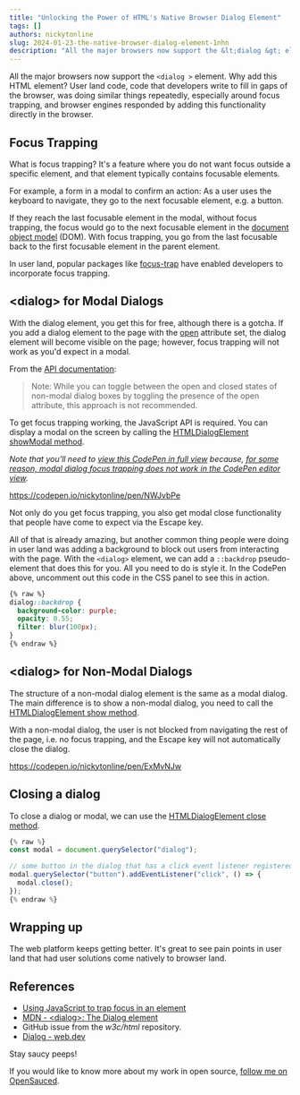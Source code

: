 ```yaml
---
title: "Unlocking the Power of HTML's Native Browser Dialog Element"
tags: []
authors: nickytonline
slug: 2024-01-23-the-native-browser-dialog-element-1nhn
description: "All the major browsers now support the &lt;dialog &gt; element. Why add this HTML element? User land..."
---
```


All the major browsers now support the `<dialog >` element. Why add this HTML element? User land code, code that developers write to fill in gaps of the browser, was doing similar things repeatedly, especially around focus trapping, and browser engines responded by adding this functionality directly in the browser.

## Focus Trapping

What is focus trapping? It's a feature where you do not want focus outside a specific element, and that element typically contains focusable elements.

For example, a form in a modal to confirm an action: As a user uses the keyboard to navigate, they go to the next focusable element, e.g. a button.

If they reach the last focusable element in the modal, without focus trapping, the focus would go to the next focusable element in the [document object model](https://developer.mozilla.org/en-US/docs/Web/API/Document_Object_Model) (DOM). With focus trapping, you go from the last focusable back to the first focusable element in the parent element.

In user land, popular packages like [focus-trap](https://www.npmjs.com/package/focus-trap) have enabled developers to incorporate focus trapping.

## &lt;dialog&gt; for Modal Dialogs

With the dialog element, you get this for free, although there is a gotcha. If you add a dialog element to the page with the [open](https://developer.mozilla.org/en-US/docs/Web/HTML/Element/dialog#open) attribute set, the dialog element will become visible on the page; however, focus trapping will not work as you'd expect in a modal.

From the [API documentation](https://developer.mozilla.org/en-US/docs/Web/HTML/Element/dialog#open):

> Note: While you can toggle between the open and closed states of non-modal dialog boxes by toggling the presence of the open attribute, this approach is not recommended.

To get focus trapping working, the JavaScript API is required. You can display a modal on the screen by calling the [HTMLDialogElement showModal method](https://developer.mozilla.org/en-US/docs/Web/API/HTMLDialogElement/showModal).

_Note that you'll need to [view this CodePen in full view](https://codepen.io/nickytonline/full/NWJvbPe) because, [for some reason, modal dialog focus trapping does not work in the CodePen editor view](https://x.com/nickytonline/status/1749655288221782110)._

<a href="https://codepen.io/nickytonline/pen/NWJvbPe">https://codepen.io/nickytonline/pen/NWJvbPe</a>

Not only do you get focus trapping, you also get modal close functionality that people have come to expect via the Escape key.

All of that is already amazing, but another common thing people were doing in user land was adding a background to block out users from interacting with the page. With the `<dialog>` element, we can add a `::backdrop` pseudo-element that does this for you. All you need to do is style it. In the CodePen above, uncomment out this code in the CSS panel to see this in action.

```css
{% raw %}
dialog::backdrop {
  background-color: purple;
  opacity: 0.55;
  filter: blur(100px);
}
{% endraw %}
```

## &lt;dialog&gt; for Non-Modal Dialogs

The structure of a non-modal dialog element is the same as a modal dialog. The main difference is to show a non-modal dialog, you need to call the [HTMLDialogElement show method](https://developer.mozilla.org/en-US/docs/Web/API/HTMLDialogElement/show).

With a non-modal dialog, the user is not blocked from navigating the rest of the page, i.e. no focus trapping, and the Escape key will not automatically close the dialog.

<a href="https://codepen.io/nickytonline/pen/ExMvNJw">https://codepen.io/nickytonline/pen/ExMvNJw</a>

## Closing a dialog

To close a dialog or modal, we can use the [HTMLDialogElement close method](https://developer.mozilla.org/en-US/docs/Web/API/HTMLDialogElement/close).

```typescript
{% raw %}
const modal = document.querySelector("dialog");

// some button in the dialog that has a click event listener registered
modal.querySelector("button").addEventListener("click", () => {
  modal.close();
});
{% endraw %}
```

## Wrapping up

The web platform keeps getting better. It's great to see pain points in user land that had user solutions come natively to browser land.

## References

- [Using JavaScript to trap focus in an element](https://hidde.blog/using-javascript-to-trap-focus-in-an-element/)
- [MDN - &lt;dialog&gt;: The Dialog element](https://developer.mozilla.org/en-US/docs/Web/HTML/Element/dialog)
- GitHub issue [<dialog> element should trap focus](https://github.com/w3c/html/issues/1514) from the _w3c/html_ repository.
- [Dialog - web.dev](https://web.dev/learn/html/dialog)

Stay saucy peeps!

If you would like to know more about my work in open source, [follow me on OpenSauced](https://oss.fyi/nickytonline).
